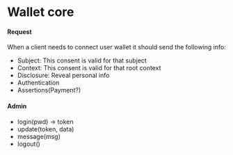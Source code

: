# Wallet core


#### Request

When a client needs to connect user wallet it should send the following info:

- Subject: This consent is valid for that subject
- Context: This consent is valid for that root context
- Disclosure: Reveal personal info
- Authentication
- Assertions(Payment?)


#### Admin 

- login(pwd) -> token
- update(token, data)
- message(msg)
- logout()

